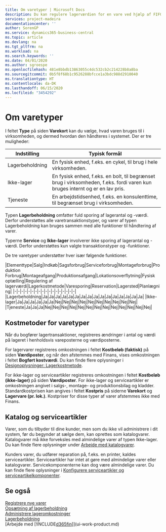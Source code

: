 ```yaml
---
title: Om varetyper | Microsoft Docs
description: Du kan regulere lagerværdien for en vare ved hjælp af FIFO eller gennemsnitlige kostmetoder, f.eks., når varepriser ændres af andre årsager end transaktioner.
services: project-madeira
documentationcenter: ''
author: SorenGP
ms.service: dynamics365-business-central
ms.topic: article
ms.devlang: na
ms.tgt_pltfrm: na
ms.workload: na
ms.search.keywords: ''
ms.date: 04/01/2020
ms.author: sgroespe
ms.openlocfilehash: 481e8bbdb13863055c4dc532cb2c214228b8a8ba
ms.sourcegitcommit: 0b5f8f68b1c9526288bfcce1a3bdc988d2910040
ms.translationtype: HT
ms.contentlocale: da-DK
ms.lasthandoff: 06/15/2020
ms.locfileid: "3454292"
---
```

# <a name="about-item-types"></a>Om varetyper
I feltet **Type** på siden **Varekort** kan du vælge, hvad varen bruges til i virksomheden, og dermed hvordan den håndteres i systemet. Der er tre muligheder:

|Indstilling|Typisk formål|
|------|-----------|
|Lagerbeholdning|En fysisk enhed, f.eks. en cykel, til brug i hele virksomheden.|
|Ikke-lager|En fysisk enhed, f.eks. en bolt, til begrænset brug i virksomheden, f.eks. fordi varen kun bruges internt og er en lav pris.|
|Tjeneste|En arbejdstidsenhed, f.eks. en konsulenttime, til begrænset brug i virksomheden.|

Typen **Lagerbeholdning** omfatter fuld sporing af lagerantal og -værdi. Derfor understøttes alle varetransaktionstyper, og varer af typen Lagerbeholdning kan bruges sammen med alle funktioner til håndtering af varer.

Typerne **Service** og **Ikke-lager** involverer ikke sporing af lagerantal og -værdi. Derfor understøttes kun valgte transaktionstyper og -funktioner.

De tre varetyper understøtter hver især følgende funktioner.

|Elementtype|Salg|Indkøb|Sagsforbrug|Serviceforbrug|Montageforbrug|Produktion Forbrug|Montageafgang|Produktionsafgang|Lokationsoverflytning|Fysisk optælling|Regulering af lagerværdi|Lagerkostmetode|Varesporing|Reservation|Lagersted|Planlægning|
|-|-|-|-|-|-|-|-|-|-|-|-|-|-|-|-|-|-|
|Lagerbeholdning|Ja|Ja|Ja|Ja|Ja|Ja|Ja|Ja|Ja|Ja|Ja|Ja|Ja|Ja|Ja|Ja|
|Ikke-lager|Ja|Ja|Ja|Ja|Ja|Ja|Nej|Nej|Nej|Nej|Nej|Nej|Nej|Nej|Nej|Nej|
|Tjeneste|Ja|Ja|Ja|Nej|Nej|Nej|Nej|Nej|Nej|Nej|Nej|Nej|Nej|Nej|Nej|Nej|

## <a name="costing-methods-for-types-of-items"></a>Kostmetoder for varetyper
Når du bogfører lagertransaktioner, registreres ændringer i antal og værdi på lageret i henholdsvis vareposterne og værdiposterne. 

For lagervarer registreres omkostningen i feltet **Kostbeløb (faktisk)** på siden **Værdiposter**, og når den afstemmes med Finans, vises omkostningen i feltet **Bogført kostværdi**. Du kan finde flere oplysninger i [Designoplysninger: Lagerkostmetode](design-details-inventory-costing.md).

For ikke-lager og serviceartikler registreres omkostningen i feltet **Kostbeløb (ikke-lager)** på siden **Værdiposter**. For ikke-lager og serviceartikler er omkostningen angivet i salgs-, montage- og produktionsbilag og kladder. Standardkostprisen kan angives i feltet **Kostpris** på siderne **Varekort** og **Lagervare (pr. lok.)**. Kostpriser for disse typer af varer afstemmes ikke med Finans. 

## <a name="catalog-and-service-items"></a>Katalog og serviceartikler
Varer, som du tilbyder til dine kunder, men som du ikke vil administrere i dit system, før du begynder at sælge dem, kan oprettes som katalogvarer. Katalogvarer må ikke forveksles med almindelige varer af typen Ikke-lager. Du kan finde flere oplysninger under [Arbejde med katalogvarer](inventory-how-work-nonstock-items.md).

Kunders varer, du udfører reparation på, f.eks. en printer, kaldes serviceartikler. Serviceartikler har intet at gøre med almindelige varer eller katalogvarer. Servicekomponenterne kan dog være almindelige varer. Du kan finde flere oplysninger i [Konfigurere serviceartikler og serviceartikelkomponenter](service-how-setup-service-items.md).

## <a name="see-also"></a>Se også
[Registrere nye varer](inventory-how-register-new-items.md)  
[Opsætning af lagerbeholdning](inventory-setup-inventory.md)  
[Administrere lageromkostninger](finance-manage-inventory-costs.md)  
[Lagerbeholdning](inventory-manage-inventory.md)  
[Arbejde med [!INCLUDE[d365fin](includes/d365fin_md.md)]](ui-work-product.md)
